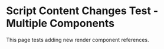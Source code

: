 # Script Content Changes Test - Multiple Components

This page tests adding new render component references.

<script lang="react">
  import HelloWorld from '../components/react/HelloWorld.tsx';
  import Hello from '../components/react/Hello.tsx';
</script>

<HelloWorld client:only />
<Hello ssr:only />
